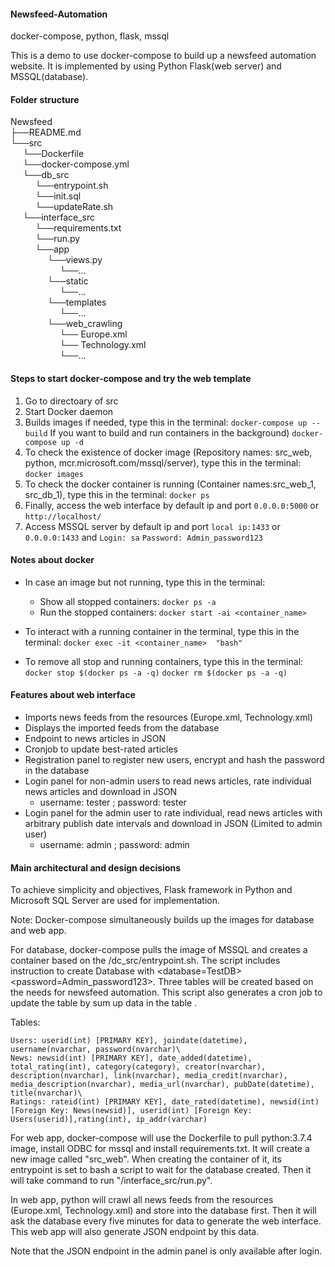 #### Newsfeed-Automation
docker-compose, python, flask, mssql

This is a demo to use docker-compose to build up a newsfeed automation website. It is implemented by using Python Flask(web server) and MSSQL(database).

#### Folder structure 

Newsfeed<br/>
├──README.md<br/>
└──src<br/>
&nbsp;&nbsp;&nbsp;&nbsp;&nbsp;└──Dockerfile<br/>
&nbsp;&nbsp;&nbsp;&nbsp;&nbsp;└──docker-compose.yml<br/>
&nbsp;&nbsp;&nbsp;&nbsp;&nbsp;└──db_src<br/>
&nbsp;&nbsp;&nbsp;&nbsp;&nbsp;&nbsp;&nbsp;&nbsp;&nbsp;&nbsp;└──entrypoint.sh<br/>
&nbsp;&nbsp;&nbsp;&nbsp;&nbsp;&nbsp;&nbsp;&nbsp;&nbsp;&nbsp;└──init.sql<br/>
&nbsp;&nbsp;&nbsp;&nbsp;&nbsp;&nbsp;&nbsp;&nbsp;&nbsp;&nbsp;└──updateRate.sh<br/>
&nbsp;&nbsp;&nbsp;&nbsp;&nbsp;└──interface_src<br/>
&nbsp;&nbsp;&nbsp;&nbsp;&nbsp;&nbsp;&nbsp;&nbsp;&nbsp;&nbsp;└──requirements.txt<br/>
&nbsp;&nbsp;&nbsp;&nbsp;&nbsp;&nbsp;&nbsp;&nbsp;&nbsp;&nbsp;└──run.py<br/>
&nbsp;&nbsp;&nbsp;&nbsp;&nbsp;&nbsp;&nbsp;&nbsp;&nbsp;&nbsp;└──app<br/>
&nbsp;&nbsp;&nbsp;&nbsp;&nbsp;&nbsp;&nbsp;&nbsp;&nbsp;&nbsp;&nbsp;&nbsp;&nbsp;&nbsp;&nbsp;└──views.py<br/>
&nbsp;&nbsp;&nbsp;&nbsp;&nbsp;&nbsp;&nbsp;&nbsp;&nbsp;&nbsp;&nbsp;&nbsp;&nbsp;&nbsp;&nbsp;&nbsp;&nbsp;&nbsp;&nbsp;&nbsp;└──...<br/>
&nbsp;&nbsp;&nbsp;&nbsp;&nbsp;&nbsp;&nbsp;&nbsp;&nbsp;&nbsp;&nbsp;&nbsp;&nbsp;&nbsp;&nbsp;└──static<br/>
&nbsp;&nbsp;&nbsp;&nbsp;&nbsp;&nbsp;&nbsp;&nbsp;&nbsp;&nbsp;&nbsp;&nbsp;&nbsp;&nbsp;&nbsp;&nbsp;&nbsp;&nbsp;&nbsp;&nbsp;└──...<br/>
&nbsp;&nbsp;&nbsp;&nbsp;&nbsp;&nbsp;&nbsp;&nbsp;&nbsp;&nbsp;&nbsp;&nbsp;&nbsp;&nbsp;&nbsp;└──templates<br/>
&nbsp;&nbsp;&nbsp;&nbsp;&nbsp;&nbsp;&nbsp;&nbsp;&nbsp;&nbsp;&nbsp;&nbsp;&nbsp;&nbsp;&nbsp;&nbsp;&nbsp;&nbsp;&nbsp;&nbsp;└──...<br/>
&nbsp;&nbsp;&nbsp;&nbsp;&nbsp;&nbsp;&nbsp;&nbsp;&nbsp;&nbsp;&nbsp;&nbsp;&nbsp;&nbsp;&nbsp;└──web_crawling<br/>
&nbsp;&nbsp;&nbsp;&nbsp;&nbsp;&nbsp;&nbsp;&nbsp;&nbsp;&nbsp;&nbsp;&nbsp;&nbsp;&nbsp;&nbsp;&nbsp;&nbsp;&nbsp;&nbsp;&nbsp;└── Europe.xml<br/>
&nbsp;&nbsp;&nbsp;&nbsp;&nbsp;&nbsp;&nbsp;&nbsp;&nbsp;&nbsp;&nbsp;&nbsp;&nbsp;&nbsp;&nbsp;&nbsp;&nbsp;&nbsp;&nbsp;&nbsp;└── Technology.xml<br/>
 &nbsp;&nbsp;&nbsp;&nbsp;&nbsp;&nbsp;&nbsp;&nbsp;&nbsp;&nbsp;&nbsp;&nbsp;&nbsp;&nbsp;&nbsp;&nbsp;&nbsp;&nbsp;&nbsp;&nbsp;└──...<br/>          

#### Steps to start docker-compose and try the web template

1. Go to directoary of src
2. Start Docker daemon
3. Builds images if needed, type this in the terminal:
```docker-compose up --build```
If you want to build and run containers in the background)
```docker-compose up -d```
4. To check the existence of docker image (Repository names: src_web, python, mcr.microsoft.com/mssql/server), type this in the terminal:
```docker images```
5. To check the docker container is running (Container names:src_web_1, src_db_1), type this in the terminal:
```docker ps```
6. Finally, access the web interface by default ip and port
```0.0.0.0:5000``` or ```http://localhost/```
7. Access MSSQL server by default ip and port
    ```local ip:1433```   or  ```0.0.0.0:1433```
    and ```Login: sa```   ```Password: Admin_password123```
    

#### Notes about docker 
* In case an image but not running, type this in the terminal:
    * Show all stopped containers:
        ```docker ps -a```
    * Run the stopped containers:
    ```docker start -ai <container_name>```
         
* To interact with a running container in the terminal, type this in the terminal:
    ```docker exec -it <container_name>  "bash"```
    
* To remove all stop and running containers, type this in the terminal:
    ```docker stop $(docker ps -a -q)```
    ```docker rm $(docker ps -a -q)```
    
    
####  Features about web interface 
* Imports news feeds from the resources (Europe.xml, Technology.xml)
* Displays the imported feeds from the database
* Endpoint to news articles in JSON
* Cronjob to update best-rated articles
* Registration panel to register new users, encrypt and hash the password in the database
* Login panel for non-admin users to read news articles, rate individual news articles and download in JSON
    * username: tester  ; password: tester
* Login panel for the admin user to rate individual, read news articles with arbitrary publish date intervals and download in JSON (Limited to admin user)
    * username: admin  ; password: admin
    
    
####  Main architectural and design decisions 
To achieve simplicity and objectives, Flask framework in Python and Microsoft SQL Server are used for implementation. 

Note: Docker-compose simultaneously builds up the images for database and web app. 

For database, docker-compose pulls the image of MSSQL and creates a container based on the /dc_src/entrypoint.sh. The script includes instruction to create Database with <database=TestDB> <password=Admin_password123>. Three tables will be created based on the needs for newsfeed automation. This script also generates a cron job to update the table <News> by sum up data in the table <Ratings>.

Tables:    
```
Users: userid(int) [PRIMARY KEY], joindate(datetime), username(nvarchar, password(nvarchar)\
News: newsid(int) [PRIMARY KEY], date_added(datetime), total_rating(int), category(category), creator(nvarchar), description(nvarchar), link(nvarchar), media_credit(nvarchar), media_description(nvarchar), media_url(nvarchar), pubDate(datetime), title(nvarchar)\
Ratings: rateid(int) [PRIMARY KEY], date_rated(datetime), newsid(int) [Foreign Key: News(newsid)], userid(int) [Foreign Key: Users(userid)],rating(int), ip_addr(varchar)
```
    
For web app, docker-compose will use the Dockerfile to pull python:3.7.4 image, install ODBC for mssql and install requirements.txt. It will create a new image called "src_web". When creating the container of it, its entrypoint is set to bash a script to wait for the database created. Then it will take command to run "/interface_src/run.py". 

In web app, python will crawl all news feeds from the resources (Europe.xml, Technology.xml) and store into the database first. Then it will ask the database every five minutes for data to generate the web interface. This web app will also generate JSON endpoint by this data. 

Note that the JSON endpoint in the admin panel is only available after login.

